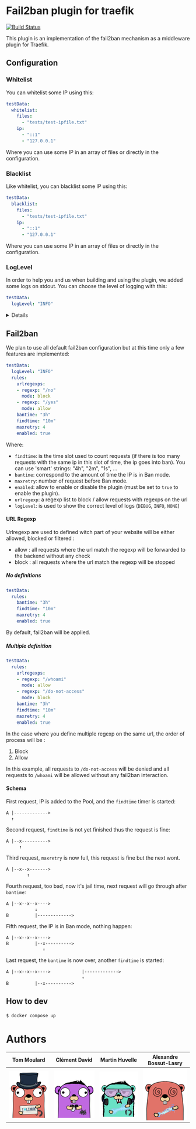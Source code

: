 # Fail2ban plugin for traefik

[![Build Status](https://github.com/tomMoulard/fail2ban/actions/workflows/main.yml/badge.svg)](https://github.com/tomMoulard/fail2ban/actions/workflows/main.yml)

This plugin is an implementation of the fail2ban mechanism as a middleware
plugin for Traefik.

## Configuration

### Whitelist
You can whitelist some IP using this:
```yml
testData:
  whitelist:
    files:
      - "tests/test-ipfile.txt"
    ip:
      - "::1"
      - "127.0.0.1"
```

Where you can use some IP in an array of files or directly in the
configuration.

### Blacklist
Like whitelist, you can blacklist some IP using this:
```yml
testData:
  blacklist:
    files:
      - "tests/test-ipfile.txt"
    ip:
      - "::1"
      - "127.0.0.1"
```

Where you can use some IP in an array of files or directly in the
configuration.

### LogLevel
In order to help you and us when building and using the plugin, we added some
logs on stdout.
You can choose the level of logging with this:

```yml
testData:
  logLevel: "INFO"
```

<details>

There is 3 level of logging :

#### `NONE`
The plugin will not output *any* logs.

```
INFO[0000] Configuration loaded from file: ./traefik.yml
```

#### `INFO`
Configuration informations will be displayed.

```
INFO[0000] Configuration loaded from file: ./traefik.yml
INFO: Fail2Ban: restricted.go:51: Whitelisted: '127.0.0.2/32'
INFO: Fail2Ban: restricted.go:51: Blacklisted: '127.0.0.3/32'
INFO: Fail2Ban: restricted.go:51: Bantime: 3h0m0s
INFO: Fail2Ban: restricted.go:51: Findtime: 3h0m0s
INFO: Fail2Ban: restricted.go:51: FailToBan Rules : '{Xbantime:3h0m0s Xfindtime:3h0m0s Xurlregexp:[localhost:5000/whoami] Xmaxretry:4 Xenabled:true}'
INFO: Fail2Ban: restricted.go:52: Plugin: FailToBan is up and running
INFO: Fail2Ban: restricted.go:51: Whitelisted: '127.0.0.2/32'
INFO: Fail2Ban: restricted.go:51: Blacklisted: '127.0.0.3/32'
INFO: Fail2Ban: restricted.go:51: Bantime: 3h0m0s
INFO: Fail2Ban: restricted.go:51: Findtime: 3h0m0s
INFO: Fail2Ban: restricted.go:51: FailToBan Rules : '{Xbantime:3h0m0s Xfindtime:3h0m0s Xurlregexp:[localhost:5000/whoami] Xmaxretry:4 Xenabled:true}'
INFO: Fail2Ban: restricted.go:52: Plugin: FailToBan is up and running
```

#### `DEBUG`
Every event will be logged.

Warning, all IPs will be prompted in clear text with this option.

```
INFO[0000] Configuration loaded from file: ./traefik.yml
INFO: Fail2Ban: restricted.go:51: Whitelisted: '127.0.0.2/32'
INFO: Fail2Ban: restricted.go:51: Blacklisted: '127.0.0.3/32'
INFO: Fail2Ban: restricted.go:51: Bantime: 3s
INFO: Fail2Ban: restricted.go:51: Findtime: 3h0m0s
INFO: Fail2Ban: restricted.go:51: FailToBan Rules : '{Xbantime:3s Xfindtime:3h0m0s Xurlregexp:[localhost:5000/whoami] Xmaxretry:4 Xenabled:true}'
INFO: Fail2Ban: restricted.go:52: Plugin: FailToBan is up and running
DEBUG: Fail2Ban: restricted.go:51: New request: &{GET /whoami HTTP/1.1 1 1
DEBUG: Fail2Ban: restricted.go:51: welcome ::1
DEBUG: Fail2Ban: restricted.go:51: New request: &{GET /whoami HTTP/1.1 1 1
DEBUG: Fail2Ban: restricted.go:51: welcome back ::1 for the 2 time
DEBUG: Fail2Ban: restricted.go:51: New request: &{GET /whoami HTTP/1.1 1 1
DEBUG: Fail2Ban: restricted.go:51: welcome back ::1 for the 3 time
DEBUG: Fail2Ban: restricted.go:51: New request: &{GET /whoami HTTP/1.1 1 1
DEBUG: Fail2Ban: restricted.go:52: ::1 is now banned temporarily
DEBUG: Fail2Ban: restricted.go:51: New request: &{GET /whoami HTTP/1.1 1 1
DEBUG: Fail2Ban: restricted.go:51: ::1 is still banned since 2021-04-23T21:40:55+02:00, 5 request
DEBUG: Fail2Ban: restricted.go:51: New request: &{GET /whoami HTTP/1.1 1 1
DEBUG: Fail2Ban: restricted.go:52: ::1 is no longer banned
```

</details>

## Fail2ban
We plan to use all default fail2ban configuration but at this time only a
few features are implemented:
```yml
testData:
  logLevel: "INFO"
  rules:
    urlregexps:
    - regexp: "/no"
      mode: block
    - regexp: "/yes"
      mode: allow
    bantime: "3h"
    findtime: "10m"
    maxretry: 4
    enabled: true
```

Where:
 - `findtime`: is the time slot used to count requests (if there is too many
requests with the same ip in this slot of time, the ip goes into ban). You can
use 'smart' strings: "4h", "2m", "1s", ...
 - `bantime`: correspond to the amount of time the IP is in Ban mode.
 - `maxretry`: number of request before Ban mode.
 - `enabled`: allow to enable or disable the plugin (must be set to `true` to
enable the plugin).
 - `urlregexp`: a regexp list to block / allow requests with regexps on the url
 - `logLevel`: is used to show the correct level of logs (`DEBUG`, `INFO`,
`NONE`)

#### URL Regexp
Urlregexp are used to defined witch part of your website will be either
allowed, blocked or filtered :
- allow : all requests where the url match the regexp will be forwarded to the
backend without any check
- block : all requests where the url match the regexp will be stopped

##### No definitions

```yml
testData:
  rules:
    bantime: "3h"
    findtime: "10m"
    maxretry: 4
    enabled: true
```

By default, fail2ban will be applied.

##### Multiple definition

```yml
testData:
  rules:
    urlregexps:
    - regexp: "/whoami"
      mode: allow
    - regexp: "/do-not-access"
      mode: block
    bantime: "3h"
    findtime: "10m"
    maxretry: 4
    enabled: true
```

In the case where you define multiple regexp on the same url, the order of
process will be :
1. Block
2. Allow

In this example, all requests to `/do-not-access` will be denied and all
requests to `/whoami` will be allowed without any fail2ban interaction.

#### Schema
First request, IP is added to the Pool, and the `findtime` timer is started:
```
A |------------->
  ↑
```

Second request, `findtime` is not yet finished thus the request is fine:
```
A |--x---------->
     ↑
```

Third request, `maxretry` is now full, this request is fine but the next wont.
```
A |--x--x------->
        ↑
```

Fourth request, too bad, now it's jail time, next request will go through after
`bantime`:
```
A |--x--x--x---->
           ↓
B          |------------->
```

Fifth request, the IP is in Ban mode, nothing happen:
```
A |--x--x--x---->
B          |--x---------->
              ↑
```

Last request, the `bantime` is now over, another `findtime` is started:
```
A |--x--x--x---->            |------------->
                             ↑
B          |--x---------->
```

## How to dev

```bash
$ docker compose up
```

# Authors
| Tom Moulard | Clément David | Martin Huvelle | Alexandre Bossut-Lasry |
|-------------|---------------|----------------|------------------------|
|[![](img/gopher-tom_moulard.png)](https://tom.moulard.org)|[![](img/gopher-clement_david.png)](https://github.com/cledavid)|[![](img/gopher-martin_huvelle.png)](https://github.com/nitra-mfs)|[![](img/gopher-alexandre_bossut-lasry.png)](https://www.linkedin.com/in/alexandre-bossut-lasry/)|
